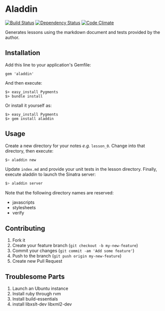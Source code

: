 # Aladdin
[![Build Status](https://secure.travis-ci.org/jimjh/aladdin.png?branch=master)](https://travis-ci.org/jimjh/aladdin)
[![Dependency Status](https://gemnasium.com/jimjh/aladdin.png)](https://gemnasium.com/jimjh/aladdin)
[![Code Climate](https://codeclimate.com/badge.png)](https://codeclimate.com/github/jimjh/aladdin)

Generates lessons using the markdown document and tests provided by the author.

## Installation
Add this line to your application's Gemfile:

    gem 'aladdin'

And then execute:

    $> easy_install Pygments
    $> bundle install

Or install it yourself as:

    $> easy_install Pygments
    $> gem install aladdin

## Usage
Create a new directory for your notes _e.g._ `lesson_0`. Change into that
directory, then execute:

```sh
$> aladdin new
```

Update `index.md` and provide your unit tests in the lesson directory. Finally, execute aladdin to launch the Sinatra server:

```sh
$> aladdin server
```

Note that the following directory names are reserved:

- javascripts
- stylesheets
- verify

## Contributing

1. Fork it
2. Create your feature branch (`git checkout -b my-new-feature`)
3. Commit your changes (`git commit -am 'Add some feature'`)
4. Push to the branch (`git push origin my-new-feature`)
5. Create new Pull Request

## Troublesome Parts

1. Launch an Ubuntu instance
1. Install ruby through rvm
1. Install build-essentials
1. install libxslt-dev libxml2-dev
